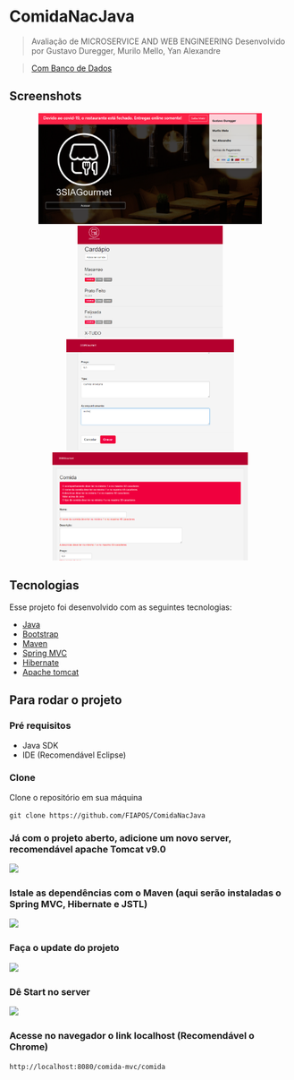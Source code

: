 # ComidaNacJava
> Avaliação de MICROSERVICE AND WEB ENGINEERING
> Desenvolvido por Gustavo Duregger, Murilo Mello, Yan Alexandre

> [Com Banco de Dados](https://github.com/FIAPOS/ComidaOracle)

## Screenshots

<p align = "center">
<img src="https://github.com/FIAPOS/ComidaNacJava/blob/master/Imagens/1.png" width="400px">
<img src="https://github.com/FIAPOS/ComidaNacJava/blob/master/Imagens/2.png" width="260px">
<img src="https://github.com/FIAPOS/ComidaNacJava/blob/master/Imagens/3.png" width="300px">
<img src="https://github.com/FIAPOS/ComidaNacJava/blob/master/Imagens/4.png" width="350px">
</p>

## Tecnologias

Esse projeto foi desenvolvido com as seguintes tecnologias:

- [Java](https://www.oracle.com/br/java)
- [Bootstrap](https://getbootstrap.com/)
- [Maven](https://maven.apache.org/)
- [Spring MVC](https://docs.spring.io/spring/docs/current/spring-framework-reference/web.html)
- [Hibernate](https://hibernate.org/)
- [Apache tomcat](http://tomcat.apache.org/)

## Para rodar o projeto
### Pré requisitos

* Java SDK
* IDE (Recomendável Eclipse)

### Clone
Clone o repositório em sua máquina

```git clone https://github.com/FIAPOS/ComidaNacJava```

### Já com o projeto aberto, adicione um novo server, recomendável apache Tomcat v9.0
<img src="https://github.com/FIAPOS/ComidaNacJava/blob/master/Imagens/6.png" width="300px">

### Istale as dependências com o Maven (aqui serão instaladas o Spring MVC, Hibernate e JSTL)
<img src="https://github.com/FIAPOS/ComidaNacJava/blob/master/Imagens/7.png" width="300px">
          
### Faça o update do projeto
<img src="https://github.com/FIAPOS/ComidaNacJava/blob/master/Imagens/8.png" width="300px">
          
### Dê Start no server
<img src="https://github.com/FIAPOS/ComidaNacJava/blob/master/Imagens/10.png" width="300px">
          
### Acesse no navegador o link localhost (Recomendável o Chrome)
```http://localhost:8080/comida-mvc/comida```
